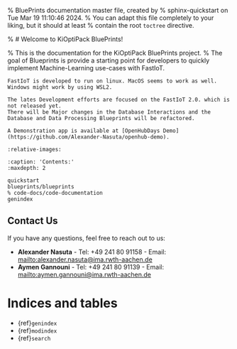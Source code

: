 % BluePrints documentation master file, created by
% sphinx-quickstart on Tue Mar 19 11:10:46 2024.
% You can adapt this file completely to your liking, but it should at least
% contain the root `toctree` directive.

% # Welcome to KiOptiPack BluePrints!

% This is the documentation for the KiOptiPack BluePrints project.
% The goal of Blueprints is provide a starting point for developers to quickly implement Machine-Learning use-cases with FastIoT.


```{important}
FastIoT is developed to run on linux. MacOS seems to work as well. Windows might work by using WSL2.
```
```{Note}
The lates Development efforts are focused on the FastIoT 2.0. which is not released yet.
There will be Major changes in the Database Interactions and the Database and Data Processing Blueprints will be refactored.
```

```{Tip}
A Demonstration app is available at [OpenHubDays Demo](https://github.com/Alexander-Nasuta/openhub-demo).
```


```{include} ../README.md
:relative-images:
```

```{toctree}
:caption: 'Contents:'
:maxdepth: 2

quickstart
blueprints/blueprints
% code-docs/code-documentation
genindex
```

## Contact Us

If you have any questions, feel free to reach out to us:

- **Alexander Nasuta**
  \- Tel: +49 241 80 91158
  \- Email: <mailto:alexander.nasuta@ima.rwth-aachen.de>
- **Aymen Gannouni**
  \- Tel: +49 241 80 91139
  \- Email: <mailto:aymen.gannouni@ima.rwth-aachen.de>


# Indices and tables

- {ref}`genindex`
- {ref}`modindex`
- {ref}`search`
